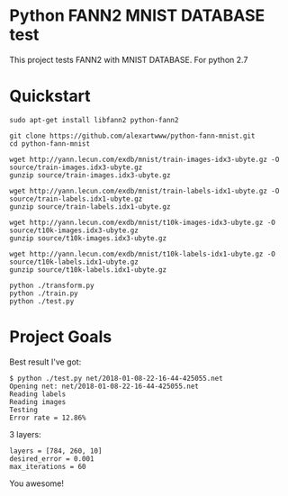 # Python FANN2 MNIST DATABASE test

This project tests FANN2 with MNIST DATABASE. For python 2.7

# Quickstart

```#!bash
sudo apt-get install libfann2 python-fann2

git clone https://github.com/alexartwww/python-fann-mnist.git
cd python-fann-mnist

wget http://yann.lecun.com/exdb/mnist/train-images-idx3-ubyte.gz -O source/train-images.idx3-ubyte.gz
gunzip source/train-images.idx3-ubyte.gz

wget http://yann.lecun.com/exdb/mnist/train-labels-idx1-ubyte.gz -O source/train-labels.idx1-ubyte.gz
gunzip source/train-labels.idx1-ubyte.gz

wget http://yann.lecun.com/exdb/mnist/t10k-images-idx3-ubyte.gz -O source/t10k-images.idx3-ubyte.gz
gunzip source/t10k-images.idx3-ubyte.gz

wget http://yann.lecun.com/exdb/mnist/t10k-labels-idx1-ubyte.gz -O source/t10k-labels.idx1-ubyte.gz
gunzip source/t10k-labels.idx1-ubyte.gz

python ./transform.py
python ./train.py
python ./test.py
```

# Project Goals

Best result I've got:

```#!bash
$ python ./test.py net/2018-01-08-22-16-44-425055.net
Opening net: net/2018-01-08-22-16-44-425055.net
Reading labels
Reading images
Testing
Error rate = 12.86%
```
3 layers:

```#!python
layers = [784, 260, 10]
desired_error = 0.001
max_iterations = 60
```

You awesome!

